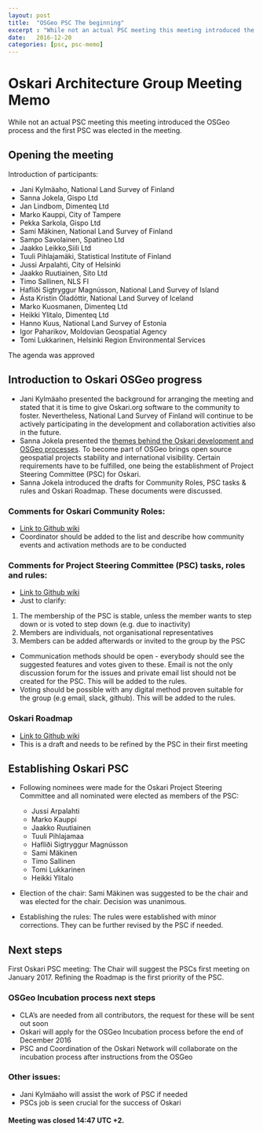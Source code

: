 ```yaml
---
layout: post
title:  "OSGeo PSC The beginning"
excerpt : "While not an actual PSC meeting this meeting introduced the OSGeo process and the first PSC was elected in the meeting."
date:   2016-12-20
categories: [psc, psc-memo]
---
```


# Oskari Architecture Group Meeting Memo

While not an actual PSC meeting this meeting introduced the OSGeo process and the first PSC was elected in the meeting.

## Opening the meeting

Introduction of participants:

- Jani Kylmäaho, National Land Survey of Finland
- Sanna Jokela, Gispo Ltd
- Jan Lindbom, Dimenteq Ltd
- Marko Kauppi, City of Tampere
- Pekka Sarkola, Gispo Ltd
- Sami Mäkinen, National Land Survey of Finland
- Sampo Savolainen, Spatineo Ltd
- Jaakko Leikko,Siili Ltd
- Tuuli Pihlajamäki, Statistical Institute of Finland
- Jussi Arpalahti, City of Helsinki
- Jaakko Ruutiainen, Sito Ltd
- Timo Sallinen, NLS FI
- Hafliði Sigtryggur Magnússon, National Land Survey of Island
- Ásta Kristin Óladóttir, National Land Survey of Iceland
- Marko Kuosmanen, Dimenteq Ltd
- Heikki Ylitalo, Dimenteq Ltd
- Hanno Kuus, National Land Survey of Estonia
- Igor Paharikov, Moldovian Geospatial Agency
- Tomi Lukkarinen, Helsinki Region Environmental Services

The agenda was approved

## Introduction to Oskari OSGeo progress

- Jani Kylmäaho presented the background for arranging the meeting and stated that it is
time to give Oskari.org software to the community to foster. Nevertheless, National
Land Survey of Finland will continue to be actively participating in the development and
collaboration activities also in the future.
- Sanna Jokela presented the <a href="/files/20161220-Oskari_OSGEO_PSC.pdf" target="_blank">themes behind the Oskari development and OSGeo
processes</a>. To become part of OSGeo brings open source geospatial projects stability
and international visibility. Certain requirements have to be fulfilled, one being the
establishment of Project Steering Committee (PSC) for Oskari.
- Sanna Jokela introduced the drafts for Community Roles, PSC tasks & rules and Oskari
Roadmap. These documents were discussed.

### Comments for Oskari Community Roles:

- [Link to Github wiki](https://github.com/nls-oskari/oskari.org/wiki/Roles-of-Oskari-Community)
- Coordinator should be added to the list and describe how community events
and activation methods are to be conducted

### Comments for Project Steering Committee (PSC) tasks, roles and rules:

- [Link to Github wiki](https://github.com/nls-oskari/oskari.org/wiki/Project-Steering-Committee)
- Just to clarify:
1. The membership of the PSC is stable, unless the member wants to
step down or is voted to step down (e.g. due to inactivity)
2. Members are individuals, not organisational representatives
3. Members can be added afterwards or invited to the group by the PSC
- Communication methods should be open - everybody should see the
suggested features and votes given to these. Email is not the only discussion
forum for the issues and private email list should not be created for the PSC.
This will be added to the rules.
- Voting should be possible with any digital method proven suitable for the group
(e.g email, slack, github). This will be added to the rules.

### Oskari Roadmap
- [Link to Github wiki](https://github.com/nls-oskari/oskari.org/wiki/Oskari-Improvement-Proposals-and-Roadmap)
- This is a draft and needs to be refined by the PSC in their first meeting

## Establishing Oskari PSC

- Following nominees were made for the Oskari Project Steering Committee and all
nominated were elected as members of the PSC:
	- Jussi Arpalahti
	- Marko Kauppi
	- Jaakko Ruutiainen
	- Tuuli Pihlajamaa
	- Hafliði Sigtryggur Magnússon
	- Sami Mäkinen
	- Timo Sallinen
	- Tomi Lukkarinen
	- Heikki Ylitalo

- Election of the chair: Sami Mäkinen was suggested to be the chair and was elected for the chair. Decision was unanimous.
- Establishing the rules: The rules were established with minor corrections. They can be further revised by the PSC if needed.

##  Next steps

First Oskari PSC meeting: The Chair will suggest the PSCs first meeting on January 2017. Refining the Roadmap is the first priority of the PSC.

### OSGeo Incubation process next steps
- CLA’s are needed from all contributors, the request for these will be sent out soon
- Oskari will apply for the OSGeo Incubation process before the end of December 2016
- PSC and Coordination of the Oskari Network will collaborate on the incubation process after instructions from the OSGeo

### Other issues:
- Jani Kylmäaho will assist the work of PSC if needed
- PSCs job is seen crucial for the success of Oskari

#### Meeting was closed 14:47 UTC +2.
